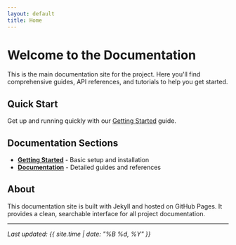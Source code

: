 ```yaml
---
layout: default
title: Home
---
```


# Welcome to the Documentation

This is the main documentation site for the project. Here you'll find comprehensive guides, API references, and tutorials to help you get started.

## Quick Start

Get up and running quickly with our [Getting Started](/getting-started/) guide.

## Documentation Sections

- **[Getting Started](/getting-started/)** - Basic setup and installation
- **[Documentation](/docs/)** - Detailed guides and references

## About

This documentation site is built with Jekyll and hosted on GitHub Pages. It provides a clean, searchable interface for all project documentation.

---

*Last updated: {{ site.time | date: "%B %d, %Y" }}*